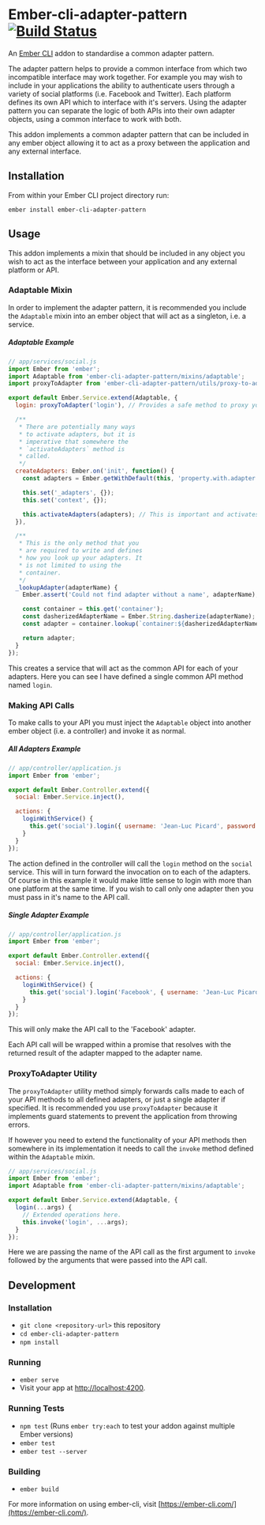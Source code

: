 # Ember-cli-adapter-pattern [![Build Status](https://travis-ci.org/tomasbasham/ember-cli-adapter-pattern.svg?branch=master)](https://travis-ci.org/tomasbasham/ember-cli-adapter-pattern)

An [Ember CLI](https://ember-cli.com/) addon to standardise a common adapter
pattern.

The adapter pattern helps to provide a common interface from which two
incompatible interface may work together. For example you may wish to include
in your applications the ability to authenticate users through a variety of
social platforms (i.e. Facebook and Twitter). Each platform defines its own API
which to interface with it's servers. Using the adapter pattern you can
separate the logic of both APIs into their own adapter objects, using a common
interface to work with both.

This addon implements a common adapter pattern that can be included in any
ember object allowing it to act as a proxy between the application and any
external interface.

## Installation

From within your Ember CLI project directory run:
```
ember install ember-cli-adapter-pattern
```

## Usage

This addon implements a mixin that should be included in any object you wish to
act as the interface between your application and any external platform or API.

### Adaptable Mixin

In order to implement the adapter pattern, it is recommended you include the
`Adaptable` mixin into an ember object that will act as a singleton, i.e. a
service.

##### Adaptable Example

```JavaScript
// app/services/social.js
import Ember from 'ember';
import Adaptable from 'ember-cli-adapter-pattern/mixins/adaptable';
import proxyToAdapter from 'ember-cli-adapter-pattern/utils/proxy-to-adapter';

export default Ember.Service.extend(Adaptable, {
  login: proxyToAdapter('login'), // Provides a safe method to proxy your API to each adapter.

  /**
   * There are potentially many ways
   * to activate adapters, but it is
   * imperative that somewhere the
   * `activateAdapters` method is
   * called.
   */
  createAdapters: Ember.on('init', function() {
    const adapters = Ember.getWithDefault(this, 'property.with.adapter.configurations', Ember.A());

    this.set('_adapters', {});
    this.set('context', {});

    this.activateAdapters(adapters); // This is important and activates configured adapters.
  }),

  /**
   * This is the only method that you
   * are required to write and defines
   * how you look up your adapters. It
   * is not limited to using the
   * container.
   */
  _lookupAdapter(adapterName) {
    Ember.assert('Could not find adapter without a name', adapterName);

    const container = this.get('container');
    const dasherizedAdapterName = Ember.String.dasherize(adapterName);
    const adapter = container.lookup(`container:${dasherizedAdapterName}`);

    return adapter;
  }
});
```

This creates a service that will act as the common API for each of your
adapters. Here you can see I have defined a single common API method named
`login`.

### Making API Calls

To make calls to your API you must inject the `Adaptable` object into another
ember object (i.e. a controller) and invoke it as normal.

##### All Adapters Example

```JavaScript
// app/controller/application.js
import Ember from 'ember';

export default Ember.Controller.extend({
  social: Ember.Service.inject(),

  actions: {
    loginWithService() {
      this.get('social').login({ username: 'Jean-Luc Picard', password: 'Enterprise-D' });
    }
  }
});
```

The action defined in the controller will call the `login` method on the
`social` service. This will in turn forward the invocation on to each of the
adapters. Of course in this example it would make little sense to login with
more than one platform at the same time. If you wish to call only one adapter
then you must pass in it's name to the API call.

##### Single Adapter Example

```JavaScript
// app/controller/application.js
import Ember from 'ember';

export default Ember.Controller.extend({
  social: Ember.Service.inject(),

  actions: {
    loginWithService() {
      this.get('social').login('Facebook', { username: 'Jean-Luc Picard', password: 'Enterprise-D' });
    }
  }
});
```

This will only make the API call to the 'Facebook' adapter.

Each API call will be wrapped within a promise that resolves with the returned
result of the adapter mapped to the adapter name.

### ProxyToAdapter Utility

The `proxyToAdapter` utility method simply forwards calls made to each of your
API methods to all defined adapters, or just a single adapter if specified. It
is recommended you use `proxyToAdapter` because it implements guard statements
to prevent the application from throwing errors.

If however you need to extend the functionality of your API methods then
somewhere in its implementation it needs to call the `invoke` method defined
within the `Adaptable` mixin.

```JavaScript
// app/services/social.js
import Ember from 'ember';
import Adaptable from 'ember-cli-adapter-pattern/mixins/adaptable';

export default Ember.Service.extend(Adaptable, {
  login(...args) {
    // Extended operations here.
    this.invoke('login', ...args);
  }
});
```

Here we are passing the name of the API call as the first argument to `invoke`
followed by the arguments that were passed into the API call.

## Development

### Installation

* `git clone <repository-url>` this repository
* `cd ember-cli-adapter-pattern`
* `npm install`

### Running

* `ember serve`
* Visit your app at [http://localhost:4200](http://localhost:4200).

### Running Tests

* `npm test` (Runs `ember try:each` to test your addon against multiple Ember
  versions)
* `ember test`
* `ember test --server`

### Building

* `ember build`

For more information on using ember-cli, visit
[https://ember-cli.com/](https://ember-cli.com/).
